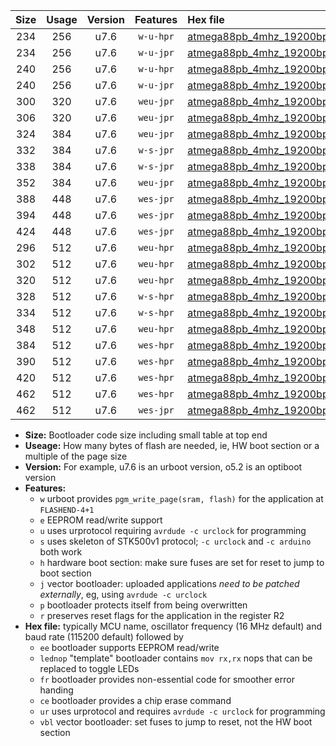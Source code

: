 |Size|Usage|Version|Features|Hex file|
|:-:|:-:|:-:|:-:|:--|
|234|256|u7.6|`w-u-hpr`|[atmega88pb_4mhz_19200bps_ur.hex](https://raw.githubusercontent.com/stefanrueger/urboot/main/atmega88pb_4mhz_19200bps_ur.hex)|
|234|256|u7.6|`w-u-jpr`|[atmega88pb_4mhz_19200bps_ur_vbl.hex](https://raw.githubusercontent.com/stefanrueger/urboot/main/atmega88pb_4mhz_19200bps_ur_vbl.hex)|
|240|256|u7.6|`w-u-hpr`|[atmega88pb_4mhz_19200bps_lednop_ur.hex](https://raw.githubusercontent.com/stefanrueger/urboot/main/atmega88pb_4mhz_19200bps_lednop_ur.hex)|
|240|256|u7.6|`w-u-jpr`|[atmega88pb_4mhz_19200bps_lednop_ur_vbl.hex](https://raw.githubusercontent.com/stefanrueger/urboot/main/atmega88pb_4mhz_19200bps_lednop_ur_vbl.hex)|
|300|320|u7.6|`weu-jpr`|[atmega88pb_4mhz_19200bps_ee_ur_vbl.hex](https://raw.githubusercontent.com/stefanrueger/urboot/main/atmega88pb_4mhz_19200bps_ee_ur_vbl.hex)|
|306|320|u7.6|`weu-jpr`|[atmega88pb_4mhz_19200bps_ee_lednop_ur_vbl.hex](https://raw.githubusercontent.com/stefanrueger/urboot/main/atmega88pb_4mhz_19200bps_ee_lednop_ur_vbl.hex)|
|324|384|u7.6|`weu-jpr`|[atmega88pb_4mhz_19200bps_ee_lednop_fr_ur_vbl.hex](https://raw.githubusercontent.com/stefanrueger/urboot/main/atmega88pb_4mhz_19200bps_ee_lednop_fr_ur_vbl.hex)|
|332|384|u7.6|`w-s-jpr`|[atmega88pb_4mhz_19200bps_vbl.hex](https://raw.githubusercontent.com/stefanrueger/urboot/main/atmega88pb_4mhz_19200bps_vbl.hex)|
|338|384|u7.6|`w-s-jpr`|[atmega88pb_4mhz_19200bps_lednop_vbl.hex](https://raw.githubusercontent.com/stefanrueger/urboot/main/atmega88pb_4mhz_19200bps_lednop_vbl.hex)|
|352|384|u7.6|`weu-jpr`|[atmega88pb_4mhz_19200bps_ee_lednop_fr_ce_ur_vbl.hex](https://raw.githubusercontent.com/stefanrueger/urboot/main/atmega88pb_4mhz_19200bps_ee_lednop_fr_ce_ur_vbl.hex)|
|388|448|u7.6|`wes-jpr`|[atmega88pb_4mhz_19200bps_ee_vbl.hex](https://raw.githubusercontent.com/stefanrueger/urboot/main/atmega88pb_4mhz_19200bps_ee_vbl.hex)|
|394|448|u7.6|`wes-jpr`|[atmega88pb_4mhz_19200bps_ee_lednop_vbl.hex](https://raw.githubusercontent.com/stefanrueger/urboot/main/atmega88pb_4mhz_19200bps_ee_lednop_vbl.hex)|
|424|448|u7.6|`wes-jpr`|[atmega88pb_4mhz_19200bps_ee_lednop_fr_vbl.hex](https://raw.githubusercontent.com/stefanrueger/urboot/main/atmega88pb_4mhz_19200bps_ee_lednop_fr_vbl.hex)|
|296|512|u7.6|`weu-hpr`|[atmega88pb_4mhz_19200bps_ee_ur.hex](https://raw.githubusercontent.com/stefanrueger/urboot/main/atmega88pb_4mhz_19200bps_ee_ur.hex)|
|302|512|u7.6|`weu-hpr`|[atmega88pb_4mhz_19200bps_ee_lednop_ur.hex](https://raw.githubusercontent.com/stefanrueger/urboot/main/atmega88pb_4mhz_19200bps_ee_lednop_ur.hex)|
|320|512|u7.6|`weu-hpr`|[atmega88pb_4mhz_19200bps_ee_lednop_fr_ur.hex](https://raw.githubusercontent.com/stefanrueger/urboot/main/atmega88pb_4mhz_19200bps_ee_lednop_fr_ur.hex)|
|328|512|u7.6|`w-s-hpr`|[atmega88pb_4mhz_19200bps.hex](https://raw.githubusercontent.com/stefanrueger/urboot/main/atmega88pb_4mhz_19200bps.hex)|
|334|512|u7.6|`w-s-hpr`|[atmega88pb_4mhz_19200bps_lednop.hex](https://raw.githubusercontent.com/stefanrueger/urboot/main/atmega88pb_4mhz_19200bps_lednop.hex)|
|348|512|u7.6|`weu-hpr`|[atmega88pb_4mhz_19200bps_ee_lednop_fr_ce_ur.hex](https://raw.githubusercontent.com/stefanrueger/urboot/main/atmega88pb_4mhz_19200bps_ee_lednop_fr_ce_ur.hex)|
|384|512|u7.6|`wes-hpr`|[atmega88pb_4mhz_19200bps_ee.hex](https://raw.githubusercontent.com/stefanrueger/urboot/main/atmega88pb_4mhz_19200bps_ee.hex)|
|390|512|u7.6|`wes-hpr`|[atmega88pb_4mhz_19200bps_ee_lednop.hex](https://raw.githubusercontent.com/stefanrueger/urboot/main/atmega88pb_4mhz_19200bps_ee_lednop.hex)|
|420|512|u7.6|`wes-hpr`|[atmega88pb_4mhz_19200bps_ee_lednop_fr.hex](https://raw.githubusercontent.com/stefanrueger/urboot/main/atmega88pb_4mhz_19200bps_ee_lednop_fr.hex)|
|462|512|u7.6|`wes-hpr`|[atmega88pb_4mhz_19200bps_ee_lednop_fr_ce.hex](https://raw.githubusercontent.com/stefanrueger/urboot/main/atmega88pb_4mhz_19200bps_ee_lednop_fr_ce.hex)|
|462|512|u7.6|`wes-jpr`|[atmega88pb_4mhz_19200bps_ee_lednop_fr_ce_vbl.hex](https://raw.githubusercontent.com/stefanrueger/urboot/main/atmega88pb_4mhz_19200bps_ee_lednop_fr_ce_vbl.hex)|

- **Size:** Bootloader code size including small table at top end
- **Useage:** How many bytes of flash are needed, ie, HW boot section or a multiple of the page size
- **Version:** For example, u7.6 is an urboot version, o5.2 is an optiboot version
- **Features:**
  + `w` urboot provides `pgm_write_page(sram, flash)` for the application at `FLASHEND-4+1`
  + `e` EEPROM read/write support
  + `u` uses urprotocol requiring `avrdude -c urclock` for programming
  + `s` uses skeleton of STK500v1 protocol; `-c urclock` and `-c arduino` both work
  + `h` hardware boot section: make sure fuses are set for reset to jump to boot section
  + `j` vector bootloader: uploaded applications *need to be patched externally*, eg, using `avrdude -c urclock`
  + `p` bootloader protects itself from being overwritten
  + `r` preserves reset flags for the application in the register R2
- **Hex file:** typically MCU name, oscillator frequency (16 MHz default) and baud rate (115200 default) followed by
  + `ee` bootloader supports EEPROM read/write
  + `lednop` "template" bootloader contains `mov rx,rx` nops that can be replaced to toggle LEDs
  + `fr` bootloader provides non-essential code for smoother error handing
  + `ce` bootloader provides a chip erase command
  + `ur` uses urprotocol and requires `avrdude -c urclock` for programming
  + `vbl` vector bootloader: set fuses to jump to reset, not the HW boot section
